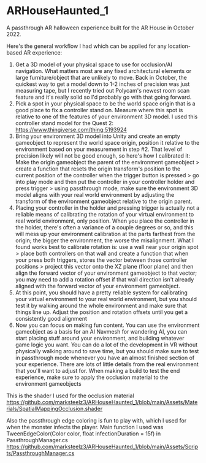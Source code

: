 # ARHouseHaunted_1
A passthrough AR halloween experience built for the AR House in October 2022.

Here's the general workflow I had which can be applied for any location-based AR experience:

1. Get a 3D model of your physical space to use for occlusion/AI navigation. What matters most are any fixed architectural elements or large furniture/object that are unlikely to move. Back in October, the quickest way to get a model down to 1-2 inches of precision was just measuring tape, but I recently tried out Polycam's newest room scan feature and it's really solid so I'd probably go with that going forward.
2. Pick a spot in your physical space to be the world space origin that is a good place to fix a controller stand on. Measure where this spot is relative to one of the features of your environment 3D model. I used this controller stand model for the Quest 2: https://www.thingiverse.com/thing:5193924
3. Bring your environment 3D model into Unity and create an empty gameobject to represent the world space origin, position it relative to the environment based on your measurement in step #2. That level of precision likely will not be good enough, so here's how I calibrated it: Make the origin gameobject the parent of the environment gameobject > create a function that resets the origin transform's position to the current position of the controller when the trigger button is pressed > go into play mode and then put the controller in your controller holder and press trigger > using passthrough mode, make sure the environment 3D model aligns with your real world environment by adjusting the transform of the environment gameobject relative to the origin parent.
4. Placing your controller in the holder and pressing trigger is actually not a reliable means of calibrating the rotation of your virtual environment to real world environment, only position. When you place the controller in the holder, there's often a variance of a couple degrees or so, and this will mess up your environment calibration at the parts farthest from the origin; the bigger the environment, the worse the misalignment. What I found works best to calibrate rotation is: use a wall near your origin spot > place both controllers on that wall and create a function that when your press both triggers, stores the vector between those controller positions > project this vector onto the XZ plane (floor plane) and then align the forward vector of your environment gameobject to that vector; you may need to add a rotation offset if that wall direction isn't already aligned with the forward vector of your environment gameobject.
5. At this point, you should have a pretty reliable system for calibrating your virtual environment to your real world environment, but you should test it by walking around the whole environment and make sure that things line up. Adjust the position and rotation offsets until you get a consistently good alignment
6. Now you can focus on making fun content. You can use the environment gameobject as a basis for an AI Navmesh for wandering AI, you can start placing stuff around your environment, and building whatever game logic you want. You can do a lot of the development in VR without physically walking around to save time, but you should make sure to test in passthrough mode whenever you have an almost finished section of your experience. There are lots of little details from the real environment that you'll want to adjust for. When making a build to test the end experience, make sure to apply the occlusion material to the environment gameobjects

This is the shader I used for the occlusion material https://github.com/marksteelz3/ARHouseHaunted_1/blob/main/Assets/Materials/SpatialMappingOcclusion.shader

Also the passthrough edge coloring is fun to play with, which I used for when the monster infects the player. Main function I used was TweenEdgeColor(Color color, float infectionDuration = 15f) in PassthroughManager.cs https://github.com/marksteelz3/ARHouseHaunted_1/blob/main/Assets/Scripts/PassthroughManager.cs